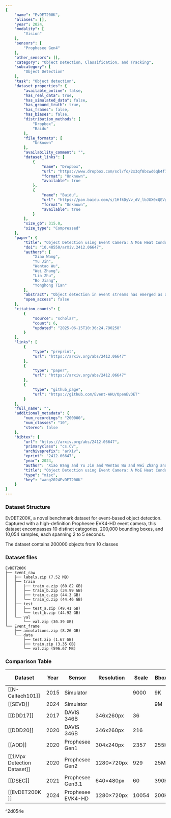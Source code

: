```yaml
---
{
    "name": "EvDET200K",
    "aliases": [],
    "year": 2024,
    "modality": [
        "Vision"
    ],
    "sensors": [
        "Prophesee Gen4"
    ],
    "other_sensors": [],
    "category": "Object Detection, Classification, and Tracking",
    "subcategory": [
        "Object Detection"
    ],
    "task": "Object detection",
    "dataset_properties": {
        "available_online": false,
        "has_real_data": true,
        "has_simulated_data": false,
        "has_ground_truth": true,
        "has_frames": false,
        "has_biases": false,
        "distribution_methods": [
            "Dropbox",
            "Baidu"
        ],
        "file_formats": [
            "Unknown"
        ],
        "availability_comment": "",
        "dataset_links": [
            {
                "name": "Dropbox",
                "url": "https://www.dropbox.com/scl/fo/2x3qf8bcwd6qb4f70fnda/AL2ULrSzZuVgpVlH8RTqhsY?rlkey=hh7k0lqg1tru4iisi0vo12y6x&e=1&st=nz4b3c13&dl=0",
                "format": "Unknown",
                "available": true
            },
            {
                "name": "Baidu",
                "url": "https://pan.baidu.com/s/1HfkDyVv_dV_lbJGX0cQEVg?pwd=ahue",
                "format": "Unknown",
                "available": true
            }
        ],
        "size_gb": 315.0,
        "size_type": "Compressed"
    },
    "paper": {
        "title": "Object Detection using Event Camera: A MoE Heat Conduction based Detector and A New Benchmark Dataset",
        "doi": "10.48550/arXiv.2412.06647",
        "authors": [
            "Xiao Wang",
            "Yu Jin",
            "Wentao Wu",
            "Wei Zhang",
            "Lin Zhu",
            "Bo Jiang",
            "Yonghong Tian"
        ],
        "abstract": "Object detection in event streams has emerged as a cutting-edge research area, demonstrating superior performance in low-light conditions, scenarios with motion blur, and rapid movements. Current detectors leverage spiking neural networks, Transformers, or convolutional neural networks as their core architectures, each with its own set of limitations including restricted performance, high computational overhead, or limited local receptive fields. This paper introduces a novel MoE (Mixture of Experts) heat conduction-based object detection algorithm that strikingly balances accuracy and computational efficiency. Initially, we employ a stem network for event data embedding, followed by processing through our innovative MoE-HCO blocks. Each block integrates various expert modules to mimic heat conduction within event streams. Subsequently, an IoU-based query selection module is utilized for efficient token extraction, which is then channeled into a detection head for the final object detection process. Furthermore, we are pleased to introduce EvDET200K, a novel benchmark dataset for event-based object detection. Captured with a high-definition Prophesee EVK4-HD event camera, this dataset encompasses 10 distinct categories, 200,000 bounding boxes, and 10,054 samples, each spanning 2 to 5 seconds. We also provide comprehensive results from over 15 state-of-the-art detectors, offering a solid foundation for future research and comparison. The source code of this paper will be released on: https://github.com/Event-AHU/OpenEvDET",
        "open_access": false
    },
    "citation_counts": [
        {
            "source": "scholar",
            "count": 6,
            "updated": "2025-06-15T10:36:24.790258"
        }
    ],
    "links": [
        {
            "type": "preprint",
            "url": "https://arxiv.org/abs/2412.06647"
        },
        {
            "type": "paper",
            "url": "https://arxiv.org/abs/2412.06647"
        },
        {
            "type": "github_page",
            "url": "https://github.com/Event-AHU/OpenEvDET"
        }
    ],
    "full_name": "",
    "additional_metadata": {
        "num_recordings": "200000",
        "num_classes": "10",
        "stereo": false
    },
    "bibtex": {
        "url": "https://arxiv.org/abs/2412.06647",
        "primaryclass": "cs.CV",
        "archiveprefix": "arXiv",
        "eprint": "2412.06647",
        "year": 2024,
        "author": "Xiao Wang and Yu Jin and Wentao Wu and Wei Zhang and Lin Zhu and Bo Jiang and Yonghong Tian",
        "title": "Object Detection using Event Camera: A MoE Heat Conduction based Detector and A New Benchmark Dataset",
        "type": "misc",
        "key": "wang2024EvDET200K"
    }
}
---
```



### Dataset Structure

EvDET200K, a novel benchmark dataset for event-based object detection. Captured with a high-definition Prophesee EVK4-HD event camera, this dataset encompasses 10 distinct categories, 200,000 bounding boxes, and 10,054 samples, each spanning 2 to 5 seconds.

The dataset contains 200000 objects from 10 classes

### Dataset files

```
EvDET200K
├── Event_raw
│   ├── labels.zip (7.52 MB)
│   ├── train
│   │   ├── train_a.zip (60.82 GB)
│   │   ├── train_b.zip (34.99 GB)
│   │   ├── train_c.zip (44.3 GB)
│   │   └── train_d.zip (44.46 GB)
│   ├── test
│   │   ├── test_a.zip (49.41 GB)
│   │   └── test_b.zip (44.92 GB)
│   └── val
│       └── val.zip (30.39 GB)
└── Event_frame
    ├── annotations.zip (8.26 GB)
    └── data
        ├── test.zip (1.67 GB)
        ├── train.zip (3.35 GB)
        └── val.zip (596.67 MB)

```
### Comparison Table

| **Dataset**                | **Year** | **Sensor**        | **Resolution** | **Scale** | **Bbox** | **Duration** | **Class** | **Real** | **Clear Weather** | **Raining Weather** | **Day time** | **Night time** | **Multi-scene** | **Multi-motion** |
| -------------------------- | -------- | ----------------- | -------------- | --------- | -------- | ------------ | --------- | -------- | ----------------- | ------------------- | ------------ | -------------- | --------------- | ---------------- |
| [[N-Caltech101]]           | 2015     | Simulator         |                | 9000      | 9K       | 1-10s        | 101       | N        | N                 | N                   | Y            | N              | Y               | N                |
| [[SEVD]]                   | 2024     | Simulator         |                |           | 9M       | 2-30m        | 6         | N        | N                 | Y                   | Y            | Y              | Y               | N                |
| [[DDD17]]                  | 2017     | DAVIS 346B        | 346x260px      | 36        |          | 1-50m        | 7         | Y        | Y                 | Y                   | Y            | Y              | Y               | N                |
| [[DDD20]]                  | 2020     | DAVIS 346B        | 346x260px      | 216       |          | 1-50m        | 7         | Y        | Y                 | N                   | Y            | Y              | Y               | N                |
| [[ADD]]                    | 2020     | Prophesee Gen1    | 304x240px      | 2357      | 255K     | 30-120s      | 2         | Y        | Y                 | N                   | Y            | N              | Y               | N                |
| [[1Mpx Detection Dataset]] | 2020     | Prophesee Gen2    | 1280×720рx     | 929       | 25M      | 30-120s      | 3         | Y        | Y                 | N                   | Y            | N              | Y               | N                |
| [[DSEC]]                   | 2021     | Prophesee Gen3.1  | 640×480px      | 60        | 390K     | 1-30m        | 8         | Y        | Y                 | N                   | Y            | Y              | N               | N                |
| [[EvDET200K ]]             | 2024     | Prophesee EVK4-HD | 1280×720рx     | 10054     | 200K     | 2-5s         | 10        | Y        | Y                 | Y                   | Y            | Y              | Y               | Y                |

^2d054e